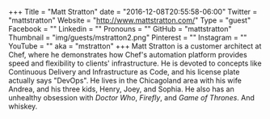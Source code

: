 +++
Title = "Matt Stratton"
date = "2016-12-08T20:55:58-06:00"
Twitter = "mattstratton"
Website = "http://www.mattstratton.com/"
Type = "guest"
Facebook = ""
Linkedin = ""
Pronouns = ""
GitHub = "mattstratton"
Thumbnail = "img/guests/mstratton2.png"
Pinterest = ""
Instagram = ""
YouTube = ""
aka = "mstratton"
+++
Matt Stratton is a customer architect at Chef, where he demonstrates how Chef&#39;s automation platform provides speed and flexibility to clients&#39; infrastructure. He is devoted to concepts like Continuous Delivery and Infrastructure as Code, and his license plate actually says &#34;DevOps&#34;. He lives in the Chicagoland area with his wife Andrea, and his three kids, Henry, Joey, and Sophia. He also has an unhealthy obsession with *Doctor Who*, *Firefly*, and *Game of Thrones*. And whiskey.
